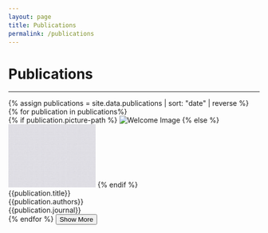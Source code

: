 ```yaml
---
layout: page
title: Publications
permalink: /publications
---
```


<div class="medium-divider"></div>
<div class="medium-divider">
<h1> Publications </h1>
</div>
<hr>
<div class="medium-divider"></div>

<div class="publication-container"> 
  <div class="publications">
    {% assign publications = site.data.publications | sort: "date" | reverse %}
    {% for publication in publications%}
    <div class="publication">
        <div class="publication-picture">
        {% if publication.picture-path %}
            <img src="assets/publications_pictures/{{publication.picture-path}}" alt="Welcome Image">
        {% else %}
            <img src="assets/publications_pictures/gray_square.png" alt="Welcome Image">
        {% endif %}
        </div>
        <div class="publication-info">
            <div class="title">{{publication.title}}</div>
            <div class="authors">
                {{publication.authors}}
            </div>
            <div class="journal">{{publication.journal}}</div>
        </div>
    </div>
    {% endfor %}
    <button id="show-more">Show More</button>
  </div>
</div>



<script>
  // Get all the publications and the 'Show More' button
  const publications = document.querySelectorAll('.publication');
  const showMoreBtn = document.getElementById('show-more');
  let currentMax = 10;

  // Function to initially hide all publications except the first 10
  const initialHide = () => {
    publications.forEach((pub, index) => {
      if (index >= 10) {
        pub.style.display = 'none';
      }
    });
  };

  // Call the function to hide publications on initial load
  initialHide();

  // Function to show more publications
  const showMore = () => {
    let newMax = currentMax + 10;
    publications.forEach((pub, index) => {
      if (index < newMax && index >= currentMax) {
        pub.style.display = 'flex';
      }
    });
    currentMax = newMax;

    // Hide the 'Show More' button if all publications are visible
    if (currentMax >= publications.length) {
      showMoreBtn.style.display = 'none';
    }
  };

  // Event listener for the 'Show More' button
  showMoreBtn.addEventListener('click', showMore);
</script>
